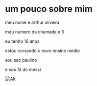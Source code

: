 # um pouco sobre mim
meu nome e arthur oliveira 

meu numero da chamada e 5

eu tenho 16 anos

estou cursando o novo ensino medio 

sou sao paulino 

e sou fã do messi 

![Alt](https://img.r7.com/images/lionel-messi-24072023161133600?dimensions=1280x853)

